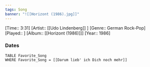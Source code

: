 ```yaml
---
tags: Song  
banner: "![[Horizont (1986).jpg]]"
---
```

[Time:: 3:31]
[Artist:: [[Udo Lindenberg]] ]
[Genre:: German Rock-Pop]
[Played:: ]
[Album:: [[Horizont (1986)]]]
[Year:: 1986]
### Dates
````dataview
TABLE Favorite_Song
WHERE Favorite_Song = [[Darum lieb' ich Dich noch mehr]]
````